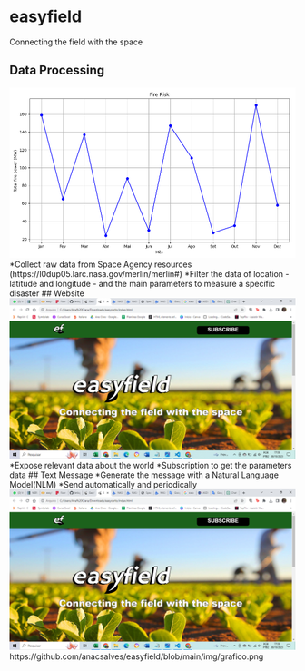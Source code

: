 # easyfield 
Connecting the field with the space
## Data Processing
<img src="https://github.com/anacsalves/easyfield/blob/main/img/grafico.png" />
*Collect raw data from Space Agency resources (https://l0dup05.larc.nasa.gov/merlin/merlin#)
*Filter the data of location - latitude and longitude - and the main parameters to measure a specific disaster
## Website
<img src="https://github.com/anacsalves/easyfield/blob/main/img/2023-10-08%20(5).png"  />
*Expose relevant data about the world
*Subscription to get the parameters data
## Text Message
*Generate the message with a Natural Language Model(NLM) 
*Send automatically and periodically 

<img src="https://github.com/anacsalves/easyfield/blob/main/img/2023-10-08%20(5).png"  />
https://github.com/anacsalves/easyfield/blob/main/img/grafico.png
